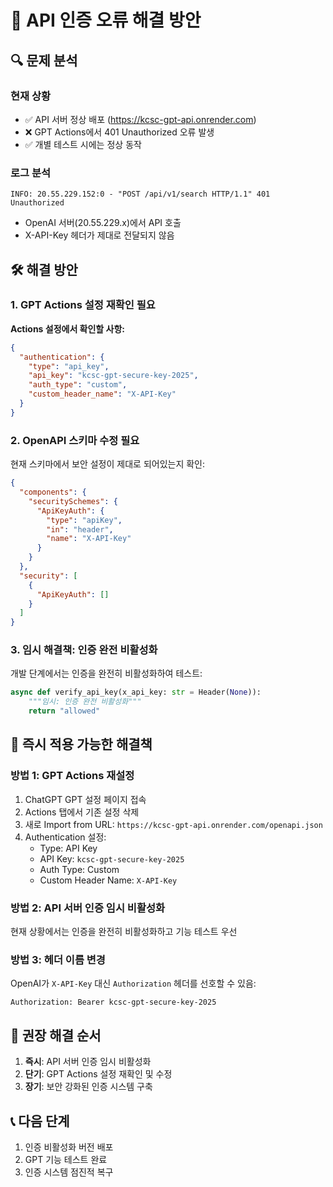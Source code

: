 # 🚨 API 인증 오류 해결 방안

## 🔍 문제 분석

### 현재 상황
- ✅ API 서버 정상 배포 (https://kcsc-gpt-api.onrender.com)
- ❌ GPT Actions에서 401 Unauthorized 오류 발생
- ✅ 개별 테스트 시에는 정상 동작

### 로그 분석
```
INFO: 20.55.229.152:0 - "POST /api/v1/search HTTP/1.1" 401 Unauthorized
```
- OpenAI 서버(20.55.229.x)에서 API 호출
- X-API-Key 헤더가 제대로 전달되지 않음

## 🛠️ 해결 방안

### 1. GPT Actions 설정 재확인 필요

**Actions 설정에서 확인할 사항:**
```json
{
  "authentication": {
    "type": "api_key",
    "api_key": "kcsc-gpt-secure-key-2025",
    "auth_type": "custom",
    "custom_header_name": "X-API-Key"
  }
}
```

### 2. OpenAPI 스키마 수정 필요

현재 스키마에서 보안 설정이 제대로 되어있는지 확인:
```json
{
  "components": {
    "securitySchemes": {
      "ApiKeyAuth": {
        "type": "apiKey",
        "in": "header",
        "name": "X-API-Key"
      }
    }
  },
  "security": [
    {
      "ApiKeyAuth": []
    }
  ]
}
```

### 3. 임시 해결책: 인증 완전 비활성화

개발 단계에서는 인증을 완전히 비활성화하여 테스트:

```python
async def verify_api_key(x_api_key: str = Header(None)):
    """임시: 인증 완전 비활성화"""
    return "allowed"
```

## 🔧 즉시 적용 가능한 해결책

### 방법 1: GPT Actions 재설정
1. ChatGPT GPT 설정 페이지 접속
2. Actions 탭에서 기존 설정 삭제
3. 새로 Import from URL: `https://kcsc-gpt-api.onrender.com/openapi.json`
4. Authentication 설정:
   - Type: API Key
   - API Key: `kcsc-gpt-secure-key-2025`
   - Auth Type: Custom
   - Custom Header Name: `X-API-Key`

### 방법 2: API 서버 인증 임시 비활성화
현재 상황에서는 인증을 완전히 비활성화하고 기능 테스트 우선

### 방법 3: 헤더 이름 변경
OpenAI가 `X-API-Key` 대신 `Authorization` 헤더를 선호할 수 있음:
```
Authorization: Bearer kcsc-gpt-secure-key-2025
```

## 🎯 권장 해결 순서

1. **즉시**: API 서버 인증 임시 비활성화
2. **단기**: GPT Actions 설정 재확인 및 수정
3. **장기**: 보안 강화된 인증 시스템 구축

## 📞 다음 단계

1. 인증 비활성화 버전 배포
2. GPT 기능 테스트 완료
3. 인증 시스템 점진적 복구
